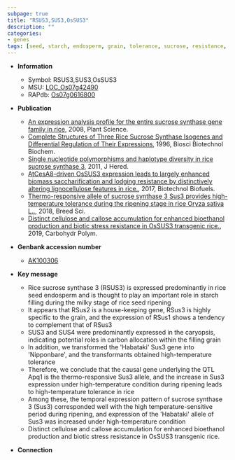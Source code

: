 ```yaml
---
subpage: true
title: "RSUS3,SUS3,OsSUS3"
description: ""
categories:
- genes
tags: [seed, starch, endosperm, grain, tolerance, sucrose, resistance, stress, biotic stress, cellulose, bioethanol, bioethanol production]
---
```


* **Information**  
    + Symbol: RSUS3,SUS3,OsSUS3  
    + MSU: [LOC_Os07g42490](http://rice.plantbiology.msu.edu/cgi-bin/ORF_infopage.cgi?orf=LOC_Os07g42490)  
    + RAPdb: [Os07g0616800](http://rapdb.dna.affrc.go.jp/viewer/gbrowse_details/irgsp1?name=Os07g0616800)  

* **Publication**  
    + [An expression analysis profile for the entire sucrose synthase gene family in rice](http://www.ncbi.nlm.nih.gov/pubmed?term=An+expression+analysis+profile+for+the+entire+sucrose+synthase+gene+family+in+rice%5BTitle%5D), 2008, Plant Science.
    + [Complete Structures of Three Rice Sucrose Synthase Isogenes and Differential Regulation of Their Expressions](http://www.ncbi.nlm.nih.gov/pubmed?term=Complete+Structures+of+Three+Rice+Sucrose+Synthase+Isogenes+and+Differential+Regulation+of+Their+Expressions%5BTitle%5D), 1996, Biosci Biotechnol Biochem.
    + [Single nucleotide polymorphisms and haplotype diversity in rice sucrose synthase 3](http://www.ncbi.nlm.nih.gov/pubmed?term=Single+nucleotide+polymorphisms+and+haplotype+diversity+in+rice+sucrose+synthase+3%5BTitle%5D), 2011, J Hered.
    + [AtCesA8-driven OsSUS3 expression leads to largely enhanced biomass saccharification and lodging resistance by distinctively altering lignocellulose features in rice.](http://www.ncbi.nlm.nih.gov/pubmed?term=AtCesA8-driven+OsSUS3+expression+leads+to+largely+enhanced+biomass+saccharification+and+lodging+resistance+by+distinctively+altering+lignocellulose+features+in+rice.%5BTitle%5D), 2017, Biotechnol Biofuels.
    + [Thermo-responsive allele of sucrose synthase 3 Sus3 provides high-temperature tolerance during the ripening stage in rice Oryza sativa L..](http://www.ncbi.nlm.nih.gov/pubmed?term=Thermo-responsive+allele+of+sucrose+synthase+3+Sus3+provides+high-temperature+tolerance+during+the+ripening+stage+in+rice+Oryza+sativa+L..%5BTitle%5D), 2018, Breed Sci.
    + [Distinct cellulose and callose accumulation for enhanced bioethanol production and biotic stress resistance in OsSUS3 transgenic rice.](http://www.ncbi.nlm.nih.gov/pubmed?term=Distinct+cellulose+and+callose+accumulation+for+enhanced+bioethanol+production+and+biotic+stress+resistance+in+OsSUS3+transgenic+rice.%5BTitle%5D), 2019, Carbohydr Polym.

* **Genbank accession number**  
    + [AK100306](http://www.ncbi.nlm.nih.gov/nuccore/AK100306)

* **Key message**  
    + Rice sucrose synthase 3 (RSUS3) is expressed predominantly in rice seed endosperm and is thought to play an important role in starch filling during the milky stage of rice seed ripening
    + It appears that RSus2 is a house-keeping gene, RSus3 is highly specific to the grain, and the expression of RSus1 shows a tendency to complement that of RSus3
    + SUS3 and SUS4 were predominantly expressed in the caryopsis, indicating potential roles in carbon allocation within the filling grain
    + In addition, we transformed the 'Habataki' Sus3 gene into 'Nipponbare', and the transformants obtained high-temperature tolerance
    + Therefore, we conclude that the causal gene underlying the QTL Apq1 is the thermo-responsive Sus3 allele, and the increase in Sus3 expression under high-temperature condition during ripening leads to high-temperature tolerance in rice
    + Among these, the temporal expression pattern of sucrose synthase 3 (Sus3) corresponded well with the high temperature-sensitive period during ripening, and expression of the 'Habataki' allele of Sus3 was increased under high-temperature condition
    + Distinct cellulose and callose accumulation for enhanced bioethanol production and biotic stress resistance in OsSUS3 transgenic rice.

* **Connection**  



